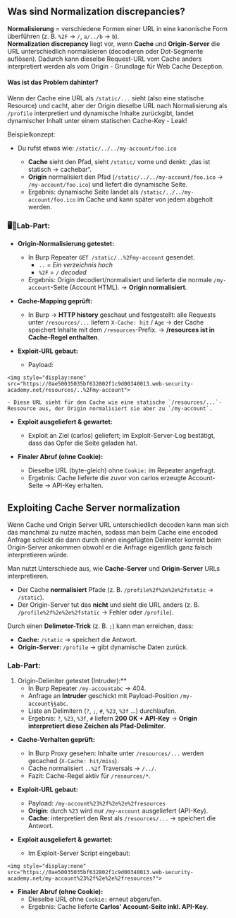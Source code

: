 ## Was sind Normalization discrepancies?

**Normalisierung** = verschiedene Formen einer URL in eine kanonische Form überführen (z. B. `%2F` → `/`, `a/../b` → `b`).  
**Normalization discrepancy** liegt vor, wenn **Cache** und **Origin-Server** die URL unterschiedlich normalisieren (decodieren oder Dot-Segmente auflösen). Dadurch kann dieselbe Request-URL vom Cache anders interpretiert werden als vom Origin - Grundlage für Web Cache Deception.
#### Was ist das Problem dahinter?
Wenn der Cache eine URL als `/static/...` sieht (also eine statische Resource) und cacht, aber der Origin dieselbe URL nach Normalisierung als `/profile` interpretiert und dynamische Inhalte zurückgibt, landet dynamischer Inhalt unter einem statischen Cache-Key - Leak!

Beispielkonzept:
- Du rufst etwas wie:
    `/static/../../my-account/foo.ico`
    
    - **Cache** sieht den Pfad, sieht `/static/` vorne und denkt: „das ist statisch → cachebar“.
    - **Origin** normalisiert den Pfad (`/static/../../my-account/foo.ico` → `/my-account/foo.ico`) und liefert die dynamische Seite.
    - Ergebnis: dynamische Seite landet als `/static/../../my-account/foo.ico` im Cache und kann später von jedem abgeholt werden.

### 🖥️🧪Lab-Part:

- **Origin-Normalisierung getestet:**
    - In Burp Repeater `GET /static/..%2Fmy-account` gesendet.
	    - `..` = *Ein verzeichnis hoch*
	    -  `%2F` = `/` *decoded*
    - Ergebnis: Origin decodiert/normalisiert und lieferte die normale `/my-account`-Seite (Account HTML). → **Origin normalisiert**.
        
- **Cache-Mapping geprüft:**
    - In Burp → **HTTP history** geschaut und festgestellt: alle Requests unter `/resources/...` liefern `X-Cache: hit` / `Age` → der Cache speichert Inhalte mit dem `/resources`-Prefix. → **/resources ist in Cache-Regel enthalten**.
        
- **Exploit-URL gebaut:**
    - Payload:
```
<img style="display:none" src="https://0ae50035035bf632802f1c9d00340013.web-security-academy.net/resources/..%2Fmy-account">
```
    - Diese URL sieht für den Cache wie eine statische `/resources/...`-Ressource aus, der Origin normalisiert sie aber zu `/my-account`.
        
- **Exploit ausgeliefert & gewartet:**
    - Exploit an Ziel (carlos) geliefert; im Exploit-Server-Log bestätigt, dass das Opfer die Seite geladen hat.
        
- **Finaler Abruf (ohne Cookie):**
    - Dieselbe URL (byte-gleich) ohne `Cookie:` im Repeater angefragt.
    - Ergebnis: Cache lieferte die zuvor von carlos erzeugte Account-Seite → API-Key erhalten.


## Exploiting Cache Server normalization

Wenn Cache und Origin Server URL unterschiedlich decoden kann man sich das manchmal zu nutze machen, sodass man beim Cache eine encoded Anfrage schickt die dann durch einen eingefügten Delimeter korrekt beim Origin-Server ankommen obwohl er die Anfrage eigentlich ganz falsch interpretieren würde.

Man nutzt Unterschiede aus, wie **Cache-Server** und **Origin-Server** URLs interpretieren.
- Der Cache **normalisiert** Pfade (z. B. `/profile%2f%2e%2e%2fstatic` → `/static`).
- Der Origin-Server tut das **nicht** und sieht die URL anders (z. B. `/profile%2f%2e%2e%2fstatic` → Fehler oder `/profile`).
    

Durch einen **Delimeter-Trick** (z. B. `;`) kann man erreichen, dass:
- **Cache:** `/static` → speichert die Antwort.
- **Origin-Server:** `/profile` → gibt dynamische Daten zurück.

### Lab-Part:

1. Origin-Delimiter getestet (Intruder):**
    - In Burp Repeater `/my-accountabc` → 404.   
    - Anfrage an **Intruder** geschickt mit Payload-Position `/my-account§§abc`.
    - Liste an Delimitern (`?`, `;`, `#`, `%23`, `%3f` …) durchlaufen.       
    - Ergebnis: `?`, `%23`, `%3f`, `#` liefern **200 OK + API-Key** → **Origin interpretiert diese Zeichen als Pfad-Delimiter**.
        
- **Cache-Verhalten geprüft:**
    - In Burp Proxy gesehen: Inhalte unter `/resources/...` werden gecached (`X-Cache: hit/miss`).
    - Cache normalisiert `..%2f` Traversals → `/../`.
    - Fazit: Cache-Regel aktiv für `/resources/*`.
        
- **Exploit-URL gebaut:**
    - Payload:
        `/my-account%23%2f%2e%2e%2fresources`
    - **Origin**: durch `%23` wird nur `/my-account` ausgeliefert (API-Key).
    - **Cache**: interpretiert den Rest als `/resources/...` → speichert die Antwort.
        
- **Exploit ausgeliefert & gewartet:**
    - Im Exploit-Server Script eingebaut:
```
<img style="display:none" src="https://0ae50035035bf632802f1c9d00340013.web-security-academy.net/my-account%23%2f%2e%2e%2fresources?">
```
        
- **Finaler Abruf (ohne Cookie):**
    - Dieselbe URL ohne `Cookie:` erneut abgerufen.
    - Ergebnis: Cache lieferte **Carlos’ Account-Seite inkl. API-Key**.



